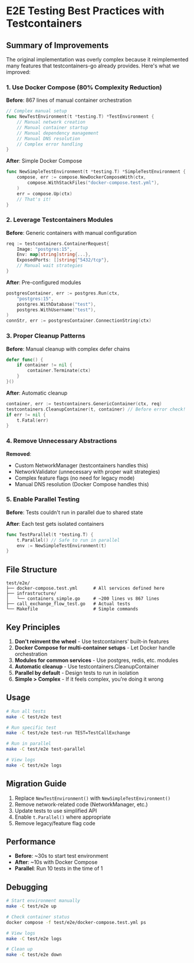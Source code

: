 # E2E Testing Best Practices with Testcontainers

## Summary of Improvements

The original implementation was overly complex because it reimplemented many features that testcontainers-go already provides. Here's what we improved:

### 1. Use Docker Compose (80% Complexity Reduction)

**Before**: 867 lines of manual container orchestration
```go
// Complex manual setup
func NewTestEnvironment(t *testing.T) *TestEnvironment {
    // Manual network creation
    // Manual container startup
    // Manual dependency management
    // Manual DNS resolution
    // Complex error handling
}
```

**After**: Simple Docker Compose
```go
func NewSimpleTestEnvironment(t *testing.T) *SimpleTestEnvironment {
    compose, err := compose.NewDockerComposeWith(ctx,
        compose.WithStackFiles("docker-compose.test.yml"),
    )
    err = compose.Up(ctx)
    // That's it!
}
```

### 2. Leverage Testcontainers Modules

**Before**: Generic containers with manual configuration
```go
req := testcontainers.ContainerRequest{
    Image: "postgres:15",
    Env: map[string]string{...},
    ExposedPorts: []string{"5432/tcp"},
    // Manual wait strategies
}
```

**After**: Pre-configured modules
```go
postgresContainer, err := postgres.Run(ctx,
    "postgres:15",
    postgres.WithDatabase("test"),
    postgres.WithUsername("test"),
)
connStr, err := postgresContainer.ConnectionString(ctx)
```

### 3. Proper Cleanup Patterns

**Before**: Manual cleanup with complex defer chains
```go
defer func() {
    if container != nil {
        container.Terminate(ctx)
    }
}()
```

**After**: Automatic cleanup
```go
container, err := testcontainers.GenericContainer(ctx, req)
testcontainers.CleanupContainer(t, container) // Before error check!
if err != nil {
    t.Fatal(err)
}
```

### 4. Remove Unnecessary Abstractions

**Removed**:
- Custom NetworkManager (testcontainers handles this)
- NetworkValidator (unnecessary with proper wait strategies)
- Complex feature flags (no need for legacy mode)
- Manual DNS resolution (Docker Compose handles this)

### 5. Enable Parallel Testing

**Before**: Tests couldn't run in parallel due to shared state

**After**: Each test gets isolated containers
```go
func TestParallel(t *testing.T) {
    t.Parallel() // Safe to run in parallel
    env := NewSimpleTestEnvironment(t)
}
```

## File Structure

```
test/e2e/
├── docker-compose.test.yml      # All services defined here
├── infrastructure/
│   └── containers_simple.go     # ~200 lines vs 867 lines
├── call_exchange_flow_test.go   # Actual tests
└── Makefile                     # Simple commands
```

## Key Principles

1. **Don't reinvent the wheel** - Use testcontainers' built-in features
2. **Docker Compose for multi-container setups** - Let Docker handle orchestration
3. **Modules for common services** - Use postgres, redis, etc. modules
4. **Automatic cleanup** - Use testcontainers.CleanupContainer
5. **Parallel by default** - Design tests to run in isolation
6. **Simple > Complex** - If it feels complex, you're doing it wrong

## Usage

```bash
# Run all tests
make -C test/e2e test

# Run specific test
make -C test/e2e test-run TEST=TestCallExchange

# Run in parallel
make -C test/e2e test-parallel

# View logs
make -C test/e2e logs
```

## Migration Guide

1. Replace `NewTestEnvironment()` with `NewSimpleTestEnvironment()`
2. Remove network-related code (NetworkManager, etc.)
3. Update tests to use simplified API
4. Enable `t.Parallel()` where appropriate
5. Remove legacy/feature flag code

## Performance

- **Before**: ~30s to start test environment
- **After**: ~10s with Docker Compose
- **Parallel**: Run 10 tests in the time of 1

## Debugging

```bash
# Start environment manually
make -C test/e2e up

# Check container status
docker compose -f test/e2e/docker-compose.test.yml ps

# View logs
make -C test/e2e logs

# Clean up
make -C test/e2e down
```